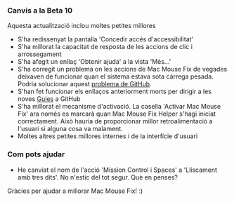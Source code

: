 ### Canvis a la Beta 10

Aquesta actualització inclou moltes petites millores

- S'ha redissenyat la pantalla 'Concedir accés d'accessibilitat'
- S'ha millorat la capacitat de resposta de les accions de clic i arrossegament
- S'ha afegit un enllaç 'Obtenir ajuda' a la vista 'Més...'
- S'ha corregit un problema on les accions de Mac Mouse Fix de vegades deixaven de funcionar quan el sistema estava sota càrrega pesada. Podria solucionar aquest [problema de GitHub](https://github.com/noah-nuebling/mac-mouse-fix/issues/111).
- S'han fet funcionar els enllaços anteriorment morts per dirigir a les noves [Guies](https://github.com/noah-nuebling/mac-mouse-fix/discussions/categories/guides) a GitHub
- S'ha millorat el mecanisme d'activació. La casella 'Activar Mac Mouse Fix' ara només es marcarà quan Mac Mouse Fix Helper s'hagi iniciat correctament. Això hauria de proporcionar millor retroalimentació a l'usuari si alguna cosa va malament.
- Moltes altres petites millores internes i de la interfície d'usuari

### Com pots ajudar
- He canviat el nom de l'acció 'Mission Control i Spaces' a 'Lliscament amb tres dits'. No n'estic del tot segur. Què en penses?

Gràcies per ajudar a millorar Mac Mouse Fix! :)